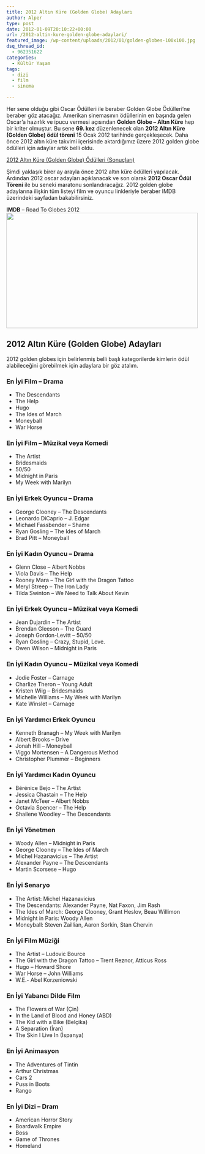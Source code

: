 ```yaml
---
title: 2012 Altın Küre (Golden Globe) Adayları
author: Alper
type: post
date: 2012-01-09T20:10:22+00:00
url: /2012-altin-kure-golden-globe-adaylari/
featured_image: /wp-content/uploads/2012/01/golden-globes-100x100.jpg
dsq_thread_id:
  - 962351622
categories:
  - Kültür Yaşam
tags:
  - dizi
  - film
  - sinema

---
```

Her sene olduğu gibi Oscar Ödülleri ile beraber Golden Globe Ödülleri‘ne beraber göz atacağız. Amerikan sinemasının ödüllerinin en başında gelen Oscar’a hazırlık ve ipucu vermesi açısından **Golden Globe – Altın Küre** hep bir kriter olmuştur. Bu sene **69. kez** düzenlenecek olan **2012 Altın Küre (Golden Globe) ödül töreni** 15 Ocak 2012 tarihinde gerçekleşecek. Daha önce 2012 altın küre takvimi içerisinde aktardığımız üzere 2012 golden globe ödülleri için adaylar artık belli oldu. 

<p class="sarinfo">
  <a target="_blank" href="https://www.murekkep.org/2012-altin-kure-golden-globe-odulleri-sonuclar-7586" title="2012 Altın Küre (Golden Globe) Ödülleri (Sonuçları)" class="broken_link">2012 Altın Küre (Golden Globe) Ödülleri (Sonuçları)</a>
</p>

Şimdi yaklaşık birer ay arayla önce 2012 altın küre ödülleri yapılacak. Ardından 2012 oscar adayları açıklanacak ve son olarak **2012 Oscar Ödül Töreni** ile bu seneki maratonu sonlandıracağız. 2012 golden globe adaylarına ilişkin tüm listeyi film ve oyuncu linkleriyle beraber IMDB üzerindeki sayfadan bakabilirsiniz.

**IMDB** – Road To Globes 2012  
<img class="aligncenter size-full wp-image-7492" title="golden-globes" src="https://www.murekkep.org/wp-content/uploads/2012/01/golden-globes.jpg" alt="" width="500" height="301" srcset="https://www.murekkep.org/wp-content/uploads/2012/01/golden-globes.jpg 500w, https://www.murekkep.org/wp-content/uploads/2012/01/golden-globes-400x240.jpg 400w, https://www.murekkep.org/wp-content/uploads/2012/01/golden-globes-50x30.jpg 50w, https://www.murekkep.org/wp-content/uploads/2012/01/golden-globes-207x125.jpg 207w" sizes="(max-width: 500px) 100vw, 500px" /> 

## 2012 Altın Küre (Golden Globe) Adayları

2012 golden globes için belirlenmiş belli başlı kategorilerde kimlerin ödül alabileceğini görebilmek için adaylara bir göz atalım.

### En İyi Film – Drama

  * The Descendants
  * The Help
  * Hugo
  * The Ides of March
  * Moneyball
  * War Horse

### En İyi Film – Müzikal veya Komedi

  * The Artist
  * Bridesmaids
  * 50/50
  * Midnight in Paris
  * My Week with Marilyn

### En İyi Erkek Oyuncu – Drama

  * George Clooney – The Descendants
  * Leonardo DiCaprio – J. Edgar
  * Michael Fassbender – Shame
  * Ryan Gosling – The Ides of March
  * Brad Pitt – Moneyball

### En İyi Kadın Oyuncu – Drama

  * Glenn Close – Albert Nobbs
  * Viola Davis – The Help
  * Rooney Mara – The Girl with the Dragon Tattoo
  * Meryl Streep – The Iron Lady
  * Tilda Swinton – We Need to Talk About Kevin

### En İyi Erkek Oyuncu – Müzikal veya Komedi

  * Jean Dujardin – The Artist
  * Brendan Gleeson – The Guard
  * Joseph Gordon-Levitt – 50/50
  * Ryan Gosling – Crazy, Stupid, Love.
  * Owen Wilson – Midnight in Paris

### En İyi Kadın Oyuncu – Müzikal veya Komedi

  * Jodie Foster – Carnage
  * Charlize Theron – Young Adult
  * Kristen Wiig – Bridesmaids
  * Michelle Williams – My Week with Marilyn
  * Kate Winslet – Carnage

### En İyi Yardımcı Erkek Oyuncu

  * Kenneth Branagh – My Week with Marilyn
  * Albert Brooks – Drive
  * Jonah Hill – Moneyball
  * Viggo Mortensen – A Dangerous Method
  * Christopher Plummer – Beginners

### En İyi Yardımcı Kadın Oyuncu

  * Bérénice Bejo – The Artist
  * Jessica Chastain – The Help
  * Janet McTeer – Albert Nobbs
  * Octavia Spencer – The Help
  * Shailene Woodley – The Descendants

### En İyi Yönetmen

  * Woody Allen – Midnight in Paris
  * George Clooney – The Ides of March
  * Michel Hazanavicius – The Artist
  * Alexander Payne – The Descendants
  * Martin Scorsese – Hugo

### En İyi Senaryo

  * The Artist: Michel Hazanavicius
  * The Descendants: Alexander Payne, Nat Faxon, Jim Rash
  * The Ides of March: George Clooney, Grant Heslov, Beau Willimon
  * Midnight in Paris: Woody Allen
  * Moneyball: Steven Zaillian, Aaron Sorkin, Stan Chervin

### En İyi Film Müziği

  * The Artist – Ludovic Bource
  * The Girl with the Dragon Tattoo – Trent Reznor, Atticus Ross
  * Hugo – Howard Shore
  * War Horse – John Williams
  * W.E.- Abel Korzeniowski

### En İyi Yabancı Dilde Film

  * The Flowers of War (Çin)
  * In the Land of Blood and Honey (ABD)
  * The Kid with a Bike (Belçika)
  * A Separation (İran)
  * The Skin I Live In (İspanya)

### En İyi Animasyon

  * The Adventures of Tintin
  * Arthur Christmas
  * Cars 2
  * Puss in Boots
  * Rango

### En İyi Dizi &#8211; Dram

  * American Horror Story
  * Boardwalk Empire
  * Boss
  * Game of Thrones
  * Homeland